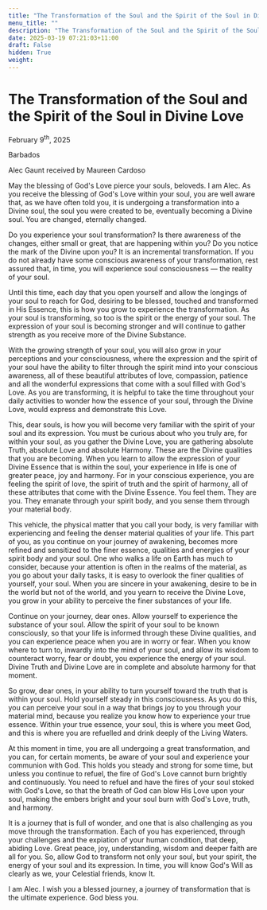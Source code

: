 ```yaml
---
title: "The Transformation of the Soul and the Spirit of the Soul in Divine Love"
menu_title: ""
description: "The Transformation of the Soul and the Spirit of the Soul in Divine Love"
date: 2025-03-19 07:21:03+11:00
draft: False
hidden: True
weight:
---
```

# The Transformation of the Soul and the Spirit of the Soul in Divine Love

February 9<sup>th</sup>, 2025

Barbados

Alec Gaunt received by Maureen Cardoso

May the blessing of God's Love pierce your souls, beloveds. I am Alec. As you receive the blessing of God's Love within your soul, you are well aware that, as we have often told you, it is undergoing a transformation into a Divine soul, the soul you were created to be, eventually becoming a Divine soul. You are changed, eternally changed.

Do you experience your soul transformation? Is there awareness of the changes, either small or great, that are happening within you? Do you notice the mark of the Divine upon you? It is an incremental transformation. If you do not already have some conscious awareness of your transformation, rest assured that, in time, you will experience soul consciousness — the reality of your soul.

Until this time, each day that you open yourself and allow the longings of your soul to reach for God, desiring to be blessed, touched and transformed in His Essence, this is how you grow to experience the transformation. As your soul is transforming, so too is the spirit or the energy of your soul. The expression of your soul is becoming stronger and will continue to gather strength as you receive more of the Divine Substance.

With the growing strength of your soul, you will also grow in your perceptions and your consciousness, where the expression and the spirit of your soul have the ability to filter through the spirit mind into your conscious awareness, all of these beautiful attributes of love, compassion, patience and all the wonderful expressions that come with a soul filled with God's Love. As you are transforming, it is helpful to take the time throughout your daily activities to wonder how the essence of your soul, through the Divine Love, would express and demonstrate this Love.

This, dear souls, is how you will become very familiar with the spirit of your soul and its expression. You must be curious about who you truly are, for within your soul, as you gather the Divine Love, you are gathering absolute Truth, absolute Love and absolute Harmony. These are the Divine qualities that you are becoming. When you learn to allow the expression of your Divine Essence that is within the soul, your experience in life is one of greater peace, joy and harmony. For in your conscious experience, you are feeling the spirit of love, the spirit of truth and the spirit of harmony, all of these attributes that come with the Divine Essence. You feel them. They are you. They emanate through your spirit body, and you sense them through your material body.

This vehicle, the physical matter that you call your body, is very familiar with experiencing and feeling the denser material qualities of your life. This part of you, as you continue on your journey of awakening, becomes more refined and sensitized to the finer essence, qualities and energies of your spirit body and your soul. One who walks a life on Earth has much to consider, because your attention is often in the realms of the material, as you go about your daily tasks, it is easy to overlook the finer qualities of yourself, your soul. When you are sincere in your awakening, desire to be in the world but not of the world, and you yearn to receive the Divine Love, you grow in your ability to perceive the finer substances of your life.

Continue on your journey, dear ones. Allow yourself to experience the substance of your soul. Allow the spirit of your soul to be known consciously, so that your life is informed through these Divine qualities, and you can experience peace when you are in worry or fear. When you know where to turn to, inwardly into the mind of your soul, and allow its wisdom to counteract worry, fear or doubt, you experience the energy of your soul. Divine Truth and Divine Love are in complete and absolute harmony for that moment.

So grow, dear ones, in your ability to turn yourself toward the truth that is within your soul. Hold yourself steady in this consciousness. As you do this, you can perceive your soul in a way that brings joy to you through your material mind, because you realize you know how to experience your true essence. Within your true essence, your soul, this is where you meet God, and this is where you are refuelled and drink deeply of the Living Waters.

At this moment in time, you are all undergoing a great transformation, and you can, for certain moments, be aware of your soul and experience your communion with God. This holds you steady and strong for some time, but unless you continue to refuel, the fire of God's Love cannot burn brightly and continuously. You need to refuel and have the fires of your soul stoked with God's Love, so that the breath of God can blow His Love upon your soul, making the embers bright and your soul burn with God's Love, truth, and harmony.

It is a journey that is full of wonder, and one that is also challenging as you move through the transformation. Each of you has experienced, through your challenges and the expiation of your human condition, that deep, abiding Love. Great peace, joy, understanding, wisdom and deeper faith are all for you. So, allow God to transform not only your soul, but your spirit, the energy of your soul and its expression. In time, you will know God's Will as clearly as we, your Celestial friends, know It.

I am Alec. I wish you a blessed journey, a journey of transformation that is the ultimate experience. God bless you.
